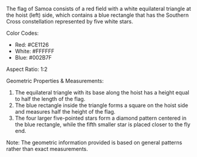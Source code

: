 The flag of Samoa consists of a red field with a white equilateral triangle at the hoist (left) side, which contains a blue rectangle that has the Southern Cross constellation represented by five white stars.

Color Codes:
- Red: #CE1126
- White: #FFFFFF
- Blue: #002B7F

Aspect Ratio: 1:2

Geometric Properties & Measurements:
1. The equilateral triangle with its base along the hoist has a height equal to half the length of the flag.
2. The blue rectangle inside the triangle forms a square on the hoist side and measures half the height of the flag.
3. The four larger five-pointed stars form a diamond pattern centered in the blue rectangle, while the fifth smaller star is placed closer to the fly end.

Note: The geometric information provided is based on general patterns rather than exact measurements.